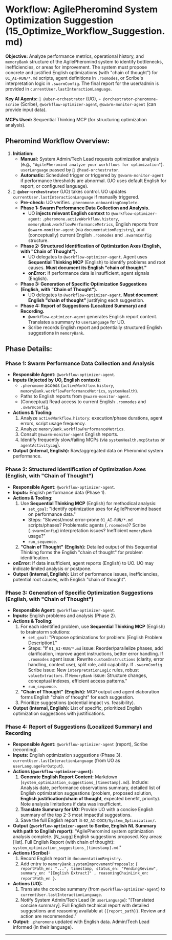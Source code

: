 # Workflow: AgilePheromind System Optimization Suggestion (15_Optimize_Workflow_Suggestion.md)

**Objective:** Analyze performance metrics, operational history, and `memoryBank` structure of the AgilePheromind system to identify bottlenecks, inefficiencies, or areas for improvement. The system must propose concrete and justified English optimizations (with "chain of thought") for `01_AI-RUN/*.md` scripts, agent definitions in `.roomodes`, or Scribe's interpretation logic in `.swarmConfig`. The final report for the user/admin is provided in `currentUser.lastInteractionLanguage`.

**Key AI Agents:** `🧐 @uber-orchestrator` (UO), `✍️ @orchestrator-pheromone-scribe` (Scribe), `@workflow-optimizer-agent`, `@swarm-monitor-agent` (can provide input data).

**MCPs Used:** Sequential Thinking MCP (for structuring optimization analysis).

## Pheromind Workflow Overview:

1.  **Initiation:**
    *   **Manual:** System Admin/Tech Lead requests optimization analysis (e.g., `"AgilePheromind analyze your workflows for optimization"`). `userLanguage` passed by `🎩 @head-orchestrator`.
    *   **Automatic:** Scheduled trigger or triggered by `@swarm-monitor-agent` if performance thresholds are abnormal. (UO uses default English for report, or configured language).
2.  **`🧐 @uber-orchestrator`** (UO) takes control. UO updates `currentUser.lastInteractionLanguage` if manually triggered.
    *   **Pre-check:** UO verifies `.pheromone.onboardingComplete`.
    *   **Phase 1: Swarm Performance Data Collection and Analysis.**
        *   UO **injects relevant English context** to `@workflow-optimizer-agent`: `.pheromone.activeWorkflow.history`, `memoryBank.workflowPerformanceMetrics`, English reports from `@swarm-monitor-agent` (via `documentationRegistry`), and (conceptually) current English `.roomodes` and `.swarmConfig` structure.
    *   **Phase 2: Structured Identification of Optimization Axes (English, with "Chain of Thought").**
        *   UO delegates to `@workflow-optimizer-agent`. Agent uses **Sequential Thinking MCP** (English) to identify problems and root causes. **Must document its English "chain of thought."**
        *   **onError:** If performance data is insufficient, agent signals (English).
    *   **Phase 3: Generation of Specific Optimization Suggestions (English, with "Chain of Thought").**
        *   UO delegates to `@workflow-optimizer-agent`. **Must document English "chain of thought"** justifying each suggestion.
    *   **Phase 4: Report of Suggestions (Localized Summary) and Recording.**
        *   `@workflow-optimizer-agent` generates English report content. Translates a summary to `userLanguage` for UO.
        *   Scribe records English report and potentially structured English suggestions in `memoryBank`.

## Phase Details:

### Phase 1: Swarm Performance Data Collection and Analysis
*   **Responsible Agent:** `@workflow-optimizer-agent`.
*   **Inputs (Injected by UO, English context):**
    *   `.pheromone` access (`activeWorkflow.history`, `memoryBank.workflowPerformanceMetrics`, `systemHealth`).
    *   Paths to English reports from `@swarm-monitor-agent`.
    *   (Conceptual) Read access to current English `.roomodes` and `.swarmConfig`.
*   **Actions & Tooling:**
    1.  Analyze `activeWorkflow.history`: execution/phase durations, agent errors, script usage frequency.
    2.  Analyze `memoryBank.workflowPerformanceMetrics`.
    3.  Consult `@swarm-monitor-agent` English reports.
    4.  Identify frequently slow/failing MCPs (via `systemHealth.mcpStatus` or `agentActivityLog`).
*   **Output (internal, English):** Raw/aggregated data on Pheromind system performance.

### Phase 2: Structured Identification of Optimization Axes (English, with "Chain of Thought")
*   **Responsible Agent:** `@workflow-optimizer-agent`.
*   **Inputs:** English performance data (Phase 1).
*   **Actions & Tooling:**
    1.  Use **Sequential Thinking MCP** (English) for methodical analysis:
        *   `set_goal`: "Identify optimization axes for AgilePheromind based on performance data."
        *   Steps: "Slowest/most error-prone `01_AI-RUN/*.md` scripts/phases? Problematic agents (`.roomodes`)? Scribe (`.swarmConfig`) interpretation issues? Inefficient `memoryBank` usage?"
        *   `run_sequence`.
    2.  **"Chain of Thought" (English):** Detailed output of this Sequential Thinking forms the English "chain of thought" for problem identification.
*   **onError:** If data insufficient, agent reports (English) to UO. UO may indicate limited analysis or postpone.
*   **Output (internal, English):** List of performance issues, inefficiencies, potential root causes, with English "chain of thought".

### Phase 3: Generation of Specific Optimization Suggestions (English, with "Chain of Thought")
*   **Responsible Agent:** `@workflow-optimizer-agent`.
*   **Inputs:** English problems and analysis (Phase 2).
*   **Actions & Tooling:**
    1.  For each identified problem, use **Sequential Thinking MCP** (English) to brainstorm solutions:
        *   `set_goal`: "Propose optimizations for problem: [English Problem Description]."
        *   Steps: "If `01_AI-RUN/*.md` issue: Reorder/parallelize phases, add clarification, improve agent instructions, better error handling. If `.roomodes` agent issue: Rewrite `customInstructions` (clarity, error handling, context use), split role, add capability. If `.swarmConfig` Scribe issue: New `interpretationLogic` rules, robust `valueExtractors`. If `MemoryBank` issue: Structure changes, conceptual indexes, efficient access patterns."
        *   `run_sequence`.
    2.  **"Chain of Thought" (English):** MCP output and agent elaboration forms English "chain of thought" for each suggestion.
    3.  Prioritize suggestions (potential impact vs. feasibility).
*   **Output (internal, English):** List of specific, prioritized English optimization suggestions with justifications.

### Phase 4: Report of Suggestions (Localized Summary) and Recording
*   **Responsible Agent:** `@workflow-optimizer-agent` (report), Scribe (recording).
*   **Inputs:** English optimization suggestions (Phase 3). `currentUser.lastInteractionLanguage` (from UO as `userLanguageForOutput`).
*   **Actions (`@workflow-optimizer-agent`):**
    1.  **Generate English Report Content:** Markdown (`system_optimization_suggestions_[timestamp].md`). Include: Analysis date, performance observations summary, detailed list of English optimization suggestions (problem, proposed solution, **English justification/chain of thought**, expected benefit, priority). Note analysis limitations if data was insufficient.
    2.  **Translate Summary for UO:** Provide UO with a concise English summary of the top 2-3 most impactful suggestions.
    3.  Save the full English report in `02_AI-DOCS/System_Optimization/`.
*   **Output (`@workflow-optimizer-agent` to Scribe, English NL Summary with path to English report):** "AgilePheromind system optimization analysis complete. [N_sugg] English suggestions proposed. Key areas: [list]. Full English Report (with chain of thought): `system_optimization_suggestions_[timestamp].md`."
*   **Actions (Scribe):**
    1.  Record English report in `documentationRegistry`.
    2.  Add entry to `memoryBank.systemImprovementProposals`: `{ reportPath_en: "...", timestamp, status_en: "PendingReview", summary_en: "[English Extract]" , reasoningChainLink_en: reportPath_en }`.
*   **Actions (UO):**
    1.  Translate the concise summary (from `@workflow-optimizer-agent`) to `currentUser.lastInteractionLanguage`.
    2.  Notify System Admin/Tech Lead (in `userLanguage`): "[Translated concise summary]. Full English technical report with detailed suggestions and reasoning available at `{{report_path}}`. Review and action are recommended."
*   **Output:** `.pheromone` updated with English data. Admin/Tech Lead informed (in their language).

---